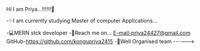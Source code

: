 Hi I am Priya...!!!!!!👋

-✨I am currently studying Master of computer Applications... 



-💻MERN stck developer 
-👀Reach me on... 
     E-mail-priya24427@gmail.com 
     GitHub-https://github.com/kongupriya2415 
-🤳Well Organised team
------>

